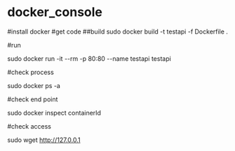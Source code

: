 # docker_console

#install docker
#get code
##build
sudo docker build -t testapi -f  Dockerfile .

#run

sudo docker run  -it --rm -p 80:80 --name testapi testapi

#check process

sudo docker ps -a

#check end point

sudo docker inspect containerId

#check access

sudo wget http://127.0.0.1
